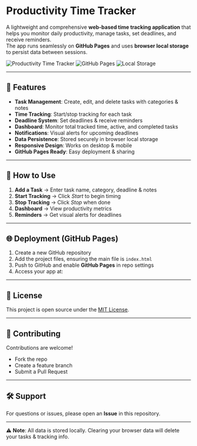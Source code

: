 # Productivity Time Tracker

A lightweight and comprehensive **web-based time tracking application** that helps you monitor daily productivity, manage tasks, set deadlines, and receive reminders.  
The app runs seamlessly on **GitHub Pages** and uses **browser local storage** to persist data between sessions.

![Productivity Time Tracker](https://img.shields.io/badge/Productivity-Tracker-brightgreen) 
![GitHub Pages](https://img.shields.io/badge/GitHub-Pages-blue) 
![Local Storage](https://img.shields.io/badge/Data-Local%20Storage-orange)

---

## 🚀 Features

- **Task Management**: Create, edit, and delete tasks with categories & notes  
- **Time Tracking**: Start/stop tracking for each task  
- **Deadline System**: Set deadlines & receive reminders  
- **Dashboard**: Monitor total tracked time, active, and completed tasks  
- **Notifications**: Visual alerts for upcoming deadlines  
- **Data Persistence**: Stored securely in browser local storage  
- **Responsive Design**: Works on desktop & mobile  
- **GitHub Pages Ready**: Easy deployment & sharing  

---

## 📖 How to Use

1. **Add a Task** → Enter task name, category, deadline & notes  
2. **Start Tracking** → Click *Start* to begin timing  
3. **Stop Tracking** → Click *Stop* when done  
4. **Dashboard** → View productivity metrics  
5. **Reminders** → Get visual alerts for deadlines  

---

## 🌐 Deployment (GitHub Pages)

1. Create a new GitHub repository  
2. Add the project files, ensuring the main file is `index.html`  
3. Push to GitHub and enable **GitHub Pages** in repo settings  
4. Access your app at:


---

## 📄 License

This project is open source under the [MIT License](LICENSE).

---

## 🤝 Contributing

Contributions are welcome!  
- Fork the repo  
- Create a feature branch  
- Submit a Pull Request  

---

## 🛠 Support

For questions or issues, please open an **Issue** in this repository.  

---

⚠️ **Note**: All data is stored locally. Clearing your browser data will delete your tasks & tracking info.

